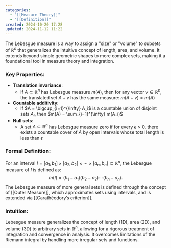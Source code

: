 ```yaml
---
categories:
  - "[[Measure Theory]]"
  - "[[Definition]]"
created: 2024-10-20 17:28
updated: 2024-11-12 11:22
---
```

The Lebesgue measure is a way to assign a "size" or "volume" to subsets of $\mathbb{R}^n$ that generalizes the intuitive concept of length, area, and volume. It extends beyond simple geometric shapes to more complex sets, making it a foundational tool in measure theory and integration.

### Key Properties:
- **Translation invariance**: 
	- If $A \subset \mathbb{R}^n$ has Lebesgue measure $m(A)$, then for any vector $v \in \mathbb{R}^n$, the translated set $A + v$ has the same measure: $m(A+v) = m(A)$
- **Countable additivity**: 
	- If $A = \bigcup_{i=1}^{\infty} A_i$ is a countable union of disjoint sets $A_i$, then $m(A) = \sum_{i=1}^{\infty} m(A_i)$
- **Null sets**: 
	- A set $A \subset \mathbb{R}^n$ has Lebesgue measure zero if for every $\epsilon > 0$, there exists a countable cover of $A$ by open intervals whose total length is less than $\epsilon$

### Formal Definition:
For an interval $I = [a_1, b_1] \times [a_2, b_2] \times \cdots \times [a_n, b_n] \subset \mathbb{R}^n$, the Lebesgue measure of $I$ is defined as:
$$
m(I) = (b_1 - a_1)(b_2 - a_2) \cdots (b_n - a_n).
$$
The Lebesgue measure of more general sets is defined through the concept of [[Outer Measure]], which approximates sets using intervals, and is extended via [[Carathéodory’s criterion]]. 

### Intuition:
Lebesgue measure generalizes the concept of length (1D), area (2D), and volume (3D) to arbitrary sets in $\mathbb{R}^n$, allowing for a rigorous treatment of integration and convergence in analysis. It overcomes limitations of the Riemann integral by handling more irregular sets and functions.